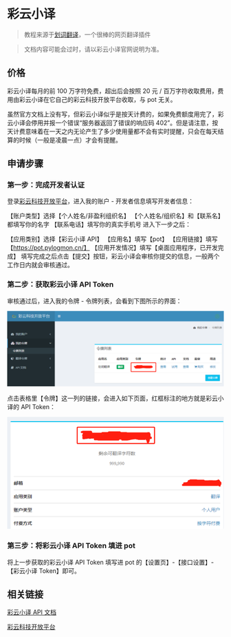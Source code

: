 # 彩云小译

> 教程来源于[划词翻译](https://hcfy.app/)，一个很棒的网页翻译插件

> 文档内容可能会过时，请以彩云小译官网说明为准。

## 价格

彩云小译每月的前 100 万字符免费，超出后会按照 20 元 / 百万字符收取费用，费用由彩云小译在它自己的彩云科技开放平台收取，与 pot 无关。

虽然官方文档上没有写，但彩云小译似乎是按天计费的，如果免费额度用完了，彩云小译会停用并报一个错误“服务器返回了错误的响应码 402”。但是请注意，按天计费意味着在一天之内无论产生了多少使用量都不会有实时提醒，只会在每天结算的时候（一般是凌晨一点）才会有提醒。

## 申请步骤

### 第一步：完成开发者认证

登录[彩云科技开放平台](https://dashboard.caiyunapp.com/)，进入我的账户 - 开发者信息填写开发者信息：

【账户类型】选择【个人姓名/非盈利组织名】
【个人姓名/组织名】和【联系名】都填写你的名字
【联系电话】填写你的真实手机号
进入下一步之后：

【应用类别】选择【彩云小译 API】
【应用名】填写【pot】
【应用链接】填写【https://pot.pylogmon.cn/】
【应用开发情况】填写【桌面应用程序，已开发完成】
填写完成之后点击【提交】按钮，彩云小译会审核你提交的信息，一般两个工作日内就会审核通过。

### 第二步：获取彩云小译 API Token

审核通过后，进入我的令牌 - 令牌列表，会看到下图所示的界面：

![1](./asset/caiyun1.png)

点击表格里【令牌】这一列的链接，会进入如下页面，红框标注的地方就是彩云小译的 API Token：

![2](./asset/caiyun2.png)

### 第三步：将彩云小译 API Token 填进 pot

将上一步获取的彩云小译 API Token 填写进 pot 的【设置页】-【接口设置】-【彩云小译 Token】即可。

## 相关链接

[彩云小译 API 文档](https://docs.caiyunapp.com/blog/2018/09/03/lingocloud-api/)

[彩云科技开放平台](https://dashboard.caiyunapp.com/)
